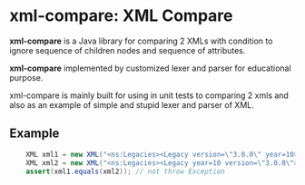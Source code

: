# xml-compare: XML Compare

**xml-compare** is a Java library for comparing 2 XMLs with condition to ignore sequence of children nodes and sequence of attributes.


**xml-compare** implemented by customized lexer and parser for educational purpose.

xml-compare is mainly built for using in unit tests to comparing 2 xmls and also as an example of simple and stupid lexer and parser of XML.

## Example
```java
    XML xml1 = new XML("<ns:Legacies><Legacy version=\"3.0.0\" year=10>a lot of them<Legacy><ns:Legacies>");
    XML xml2 = new XML("<ns:Legacies><Legacy year=10 version=\"3.0.0\">a lot of them<Legacy><ns:Legacies>");
    assert(xml1.equals(xml2)); // not throw Exception
```
